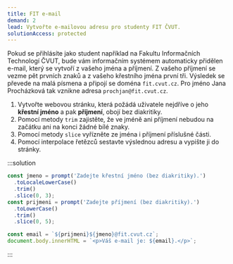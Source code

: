 ```yaml
---
title: FIT e-mail
demand: 2
lead: Vytvořte e-mailovou adresu pro studenty FIT ČVUT.
solutionAccess: protected
---
```


Pokud se přihlásíte jako student například na Fakultu Informačních Technologí ČVUT, bude vám informačním systémem automaticky přidělen e-mail, který se vytvoří z vašeho jména a příjmení. Z vašeho příjmení se vezme pět prvních znaků a z vašeho křestního jména první tři. Výsledek se převede na malá písmena a připojí se doména `fit.cvut.cz`. Pro jméno Jana Procházková tak vznikne adresa `prochjan@fit.cvut.cz`.

1. Vytvořte webovou stránku, která požádá uživatele nejdříve o jeho **křestní jméno** a pak **příjmení**, obojí bez diakritiky.
1. Pomocí metody `trim` zajistěte, že ve jméně ani příjmení nebudou na začátku ani na konci žádné bílé znaky.
1. Pomocí metody `slice` vyřízněte ze jména i příjmení příslušné části.
1. Pomocí interpolace řetězců sestavte výslednou adresu a vypište ji do stránky.

:::solution

```js
const jmeno = prompt('Zadejte křestní jméno (bez diakritiky).')
  .toLocaleLowerCase()
  .trim()
  .slice(0, 3);
const prijmeni = prompt('Zadejte příjmení (bez diakritiky).')
  .toLowerCase()
  .trim()
  .slice(0, 5);

const email = `${prijmeni}${jmeno}@fit.cvut.cz`;
document.body.innerHTML = `<p>Váš e-mail je: ${email}.</p>`;
```

:::
